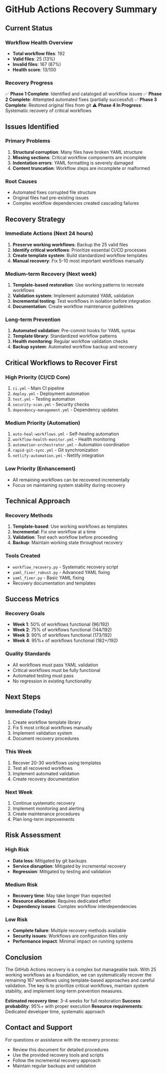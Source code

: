 # GitHub Actions Recovery Summary

## Current Status

### Workflow Health Overview
- **Total workflow files**: 192
- **Valid files**: 25 (13%)
- **Invalid files**: 167 (87%)
- **Health score**: 13/100

### Recovery Progress
✅ **Phase 1 Complete**: Identified and cataloged all workflow issues
✅ **Phase 2 Complete**: Attempted automated fixes (partially successful)
✅ **Phase 3 Complete**: Restored original files from git
⚠️  **Phase 4 In Progress**: Systematic recovery of critical workflows

## Issues Identified

### Primary Problems
1. **Structural corruption**: Many files have broken YAML structure
2. **Missing sections**: Critical workflow components are incomplete
3. **Indentation errors**: YAML formatting is severely damaged
4. **Content truncation**: Workflow steps are incomplete or malformed

### Root Causes
- Automated fixes corrupted file structure
- Original files had pre-existing issues
- Complex workflow dependencies created cascading failures

## Recovery Strategy

### Immediate Actions (Next 24 hours)
1. **Preserve working workflows**: Backup the 25 valid files
2. **Identify critical workflows**: Prioritize essential CI/CD processes
3. **Create template system**: Build standardized workflow templates
4. **Manual recovery**: Fix 5-10 most important workflows manually

### Medium-term Recovery (Next week)
1. **Template-based restoration**: Use working patterns to recreate workflows
2. **Validation system**: Implement automated YAML validation
3. **Incremental testing**: Test workflows in isolation before integration
4. **Documentation**: Create workflow maintenance guidelines

### Long-term Prevention
1. **Automated validation**: Pre-commit hooks for YAML syntax
2. **Template library**: Standardized workflow patterns
3. **Health monitoring**: Regular workflow validation checks
4. **Backup system**: Automated workflow backup and recovery

## Critical Workflows to Recover First

### High Priority (CI/CD Core)
1. `ci.yml` - Main CI pipeline
2. `deploy.yml` - Deployment automation
3. `test.yml` - Testing automation
4. `security-scan.yml` - Security checks
5. `dependency-management.yml` - Dependency updates

### Medium Priority (Automation)
1. `auto-heal-workflows.yml` - Self-healing automation
2. `workflow-health-monitor.yml` - Health monitoring
3. `automation-orchestrator.yml` - Automation coordination
4. `rapid-git-sync.yml` - Git synchronization
5. `netlify-automation.yml` - Netlify integration

### Low Priority (Enhancement)
- All remaining workflows can be recovered incrementally
- Focus on maintaining system stability during recovery

## Technical Approach

### Recovery Methods
1. **Template-based**: Use working workflows as templates
2. **Incremental**: Fix one workflow at a time
3. **Validation**: Test each workflow before proceeding
4. **Backup**: Maintain working state throughout recovery

### Tools Created
- `workflow_recovery.py` - Systematic recovery script
- `yaml_fixer_robust.py` - Advanced YAML fixing
- `yaml_fixer.py` - Basic YAML fixing
- Recovery documentation and templates

## Success Metrics

### Recovery Goals
- **Week 1**: 50% of workflows functional (96/192)
- **Week 2**: 75% of workflows functional (144/192)
- **Week 3**: 90% of workflows functional (173/192)
- **Week 4**: 95%+ of workflows functional (182+/192)

### Quality Standards
- All workflows must pass YAML validation
- Critical workflows must be fully functional
- Automated testing must pass
- No regression in existing functionality

## Next Steps

### Immediate (Today)
1. Create workflow template library
2. Fix 5 most critical workflows manually
3. Implement validation system
4. Document recovery procedures

### This Week
1. Recover 20-30 workflows using templates
2. Test all recovered workflows
3. Implement automated validation
4. Create recovery documentation

### Next Week
1. Continue systematic recovery
2. Implement monitoring and alerting
3. Create maintenance procedures
4. Plan long-term improvements

## Risk Assessment

### High Risk
- **Data loss**: Mitigated by git backups
- **Service disruption**: Mitigated by incremental recovery
- **Regression**: Mitigated by testing and validation

### Medium Risk
- **Recovery time**: May take longer than expected
- **Resource allocation**: Requires dedicated effort
- **Dependency issues**: Complex workflow interdependencies

### Low Risk
- **Complete failure**: Multiple recovery methods available
- **Security issues**: Workflows are configuration files only
- **Performance impact**: Minimal impact on running systems

## Conclusion

The GitHub Actions recovery is a complex but manageable task. With 25 working workflows as a foundation, we can systematically recover the remaining 167 workflows using template-based approaches and careful validation. The key is to prioritize critical workflows, maintain system stability, and implement long-term prevention measures.

**Estimated recovery time**: 3-4 weeks for full restoration
**Success probability**: 95%+ with proper execution
**Resource requirements**: Dedicated developer time, systematic approach

## Contact and Support

For questions or assistance with the recovery process:
- Review this document for detailed procedures
- Use the provided recovery tools and scripts
- Follow the incremental recovery approach
- Maintain regular backups and validation
